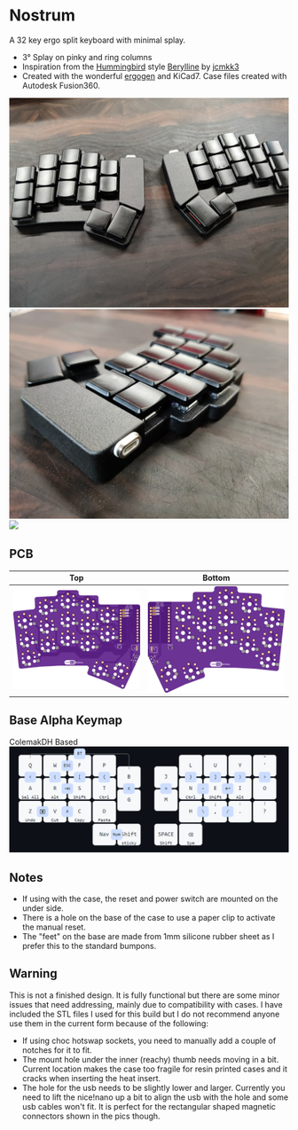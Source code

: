 # Nostrum
A 32 key ergo split keyboard with minimal splay.
- 3° Splay on pinky and ring columns
- Inspiration from the [Hummingbird](https://github.com/PJE66/hummingbird) style [Berylline](https://github.com/jcmkk3/trochilidae#berylline) by [jcmkk3](https://github.com/jcmkk3)
- Created with the wonderful [ergogen](https://github.com/ergogen/ergogen) and KiCad7. Case files created with Autodesk Fusion360.

![](Images/main.jpg)
![](Images/front.jpg)
![](Images/base.jpg)

## PCB
| Top  | Bottom |
| ------------- | ------------- |
| ![](Images/top.png)  | ![](Images/bottom.png) |

## Base Alpha Keymap
ColemakDH Based
![](Images/keymap.png)

## Notes
- If using with the case, the reset and power switch are mounted on the under side. 
- There is a hole on the base of the case to use a paper clip to activate the manual reset.
- The "feet" on the base are made from 1mm silicone rubber sheet as I prefer this to the standard bumpons.

## Warning

This is not a finished design. It is fully functional but there are some minor issues that need addressing, mainly due to compatibility with cases. I have included the STL files I used for this build but I do not recommend anyone use them in the current form because of the following:
- If using choc hotswap sockets, you need to manually add a couple of notches for it to fit.
- The mount hole under the inner (reachy) thumb needs moving in a bit. Current location makes the case too fragile for resin printed cases and it cracks when inserting the heat insert.
- The hole for the usb needs to be slightly lower and larger. Currently you need to lift the nice!nano up a bit to align the usb with the hole and some usb cables won't fit. It is perfect for the rectangular shaped magnetic connectors shown in the pics though.

